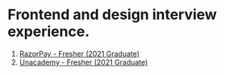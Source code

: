 # Frontend and design interview experience. 

1. [RazorPay - Fresher (2021 Graduate)](https://blog.plxity.co/razorpay-frontend-engineer-interview-experience)
2. [Unacademy - Fresher (2021 Graduate)](https://rajatgupta.xyz/unacademy-interview)

